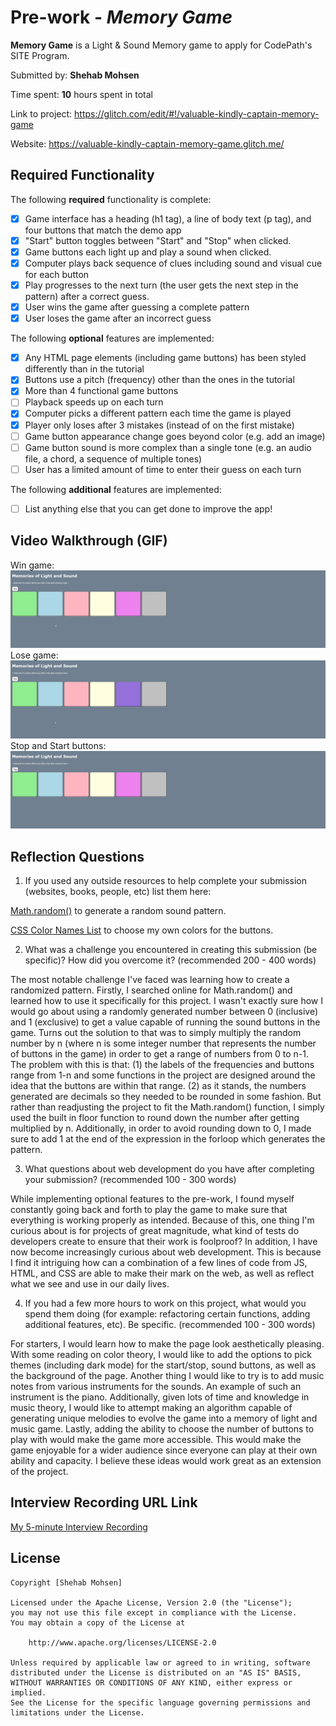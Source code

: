 # Pre-work - *Memory Game*

**Memory Game** is a Light & Sound Memory game to apply for CodePath's SITE Program. 

Submitted by: **Shehab Mohsen**

Time spent: **10** hours spent in total

Link to project: https://glitch.com/edit/#!/valuable-kindly-captain-memory-game

Website: https://valuable-kindly-captain-memory-game.glitch.me/

## Required Functionality

The following **required** functionality is complete:

* [x] Game interface has a heading (h1 tag), a line of body text (p tag), and four buttons that match the demo app
* [x] "Start" button toggles between "Start" and "Stop" when clicked. 
* [x] Game buttons each light up and play a sound when clicked. 
* [x] Computer plays back sequence of clues including sound and visual cue for each button
* [x] Play progresses to the next turn (the user gets the next step in the pattern) after a correct guess. 
* [x] User wins the game after guessing a complete pattern
* [x] User loses the game after an incorrect guess

The following **optional** features are implemented:

* [x] Any HTML page elements (including game buttons) has been styled differently than in the tutorial
* [x] Buttons use a pitch (frequency) other than the ones in the tutorial
* [x] More than 4 functional game buttons
* [ ] Playback speeds up on each turn
* [x] Computer picks a different pattern each time the game is played
* [x] Player only loses after 3 mistakes (instead of on the first mistake)
* [ ] Game button appearance change goes beyond color (e.g. add an image)
* [ ] Game button sound is more complex than a single tone (e.g. an audio file, a chord, a sequence of multiple tones)
* [ ] User has a limited amount of time to enter their guess on each turn

The following **additional** features are implemented:

- [ ] List anything else that you can get done to improve the app!

## Video Walkthrough (GIF)

Win game:
![Winning game](https://raw.githubusercontent.com/ShehabMohsen/light-sound-game/main/walkthrough_win_game.gif)
Lose game:
![Losing game](https://raw.githubusercontent.com/ShehabMohsen/light-sound-game/main/walkthrough_lose_game.gif)
Stop and Start buttons:
![Stop and Start buttons](https://raw.githubusercontent.com/ShehabMohsen/light-sound-game/main/walkthrough_start_stop.gif)

## Reflection Questions
1. If you used any outside resources to help complete your submission (websites, books, people, etc) list them here:

  [Math.random()](https://www.w3schools.com/js/js_random.asp) to generate a random sound pattern.

  [CSS Color Names List](https://www.w3.org/wiki/CSS/Properties/color/keywords) to choose my own colors for the buttons.

2. What was a challenge you encountered in creating this submission (be specific)? How did you overcome it? (recommended 200 - 400 words) 

The most notable challenge I've faced was learning how to create a randomized pattern. Firstly, I searched online for Math.random() and learned how to use it specifically for this project. I wasn't exactly sure how I would go about using a randomly generated number between 0 (inclusive) and 1 (exclusive) to get a value capable of running the sound buttons in the game. Turns out the solution to that was to simply multiply the random number by n (where n is some integer number that represents the number of buttons in the game) in order to get a range of numbers from 0 to n-1. The problem with this is that: (1) the labels of the frequencies and buttons range from 1-n and some functions in the project are designed around the idea that the buttons are within that range. (2) as it stands, the numbers generated are decimals so they needed to be rounded in some fashion. But rather than readjusting the project to fit the Math.random() function, I simply used the built in floor function to round down the number after getting multiplied by n. Additionally, in order to avoid rounding down to 0, I made sure to add 1 at the end of the expression in the forloop which generates the pattern.

3. What questions about web development do you have after completing your submission? (recommended 100 - 300 words) 

While implementing optional features to the pre-work, I found myself constantly going back and forth to play the game to make sure that everything is working properly as intended. Because of this, one thing I'm curious about is for projects of great magnitude, what kind of tests do developers create to ensure that their work is foolproof? In addition, I have now become increasingly curious about web development. This is because I find it intriguing how can a combination of a few lines of code from JS, HTML, and CSS are able to make their mark on the web, as well as reflect what we see and use in our daily lives.

4. If you had a few more hours to work on this project, what would you spend them doing (for example: refactoring certain functions, adding additional features, etc). Be specific. (recommended 100 - 300 words) 

For starters, I would learn how to make the page look aesthetically pleasing. With some reading on color theory, I would like to add the options to pick themes (including dark mode) for the start/stop, sound buttons, as well as the background of the page. Another thing I would like to try is to add music notes from various instruments for the sounds. An example of such an instrument is the piano. Additionally, given lots of time and knowledge in music theory, I would like to attempt making an algorithm capable of generating unique melodies to evolve the game into a memory of light and music game. Lastly, adding the ability to choose the number of buttons to play with would make the game more accessible. This would make the game enjoyable for a wider audience since everyone can play at their own ability and capacity. I believe these ideas would work great as an extension of the project.



## Interview Recording URL Link

[My 5-minute Interview Recording](your-link-here)


## License

    Copyright [Shehab Mohsen]

    Licensed under the Apache License, Version 2.0 (the "License");
    you may not use this file except in compliance with the License.
    You may obtain a copy of the License at

        http://www.apache.org/licenses/LICENSE-2.0

    Unless required by applicable law or agreed to in writing, software
    distributed under the License is distributed on an "AS IS" BASIS,
    WITHOUT WARRANTIES OR CONDITIONS OF ANY KIND, either express or implied.
    See the License for the specific language governing permissions and
    limitations under the License.
